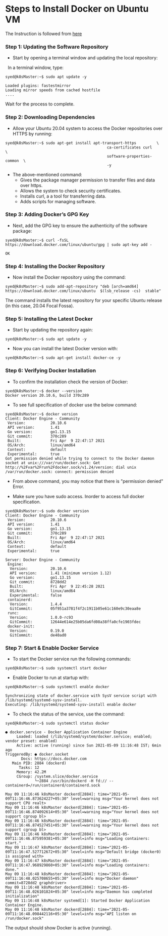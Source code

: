 # Steps to Install Docker on Ubuntu VM 

The Instruction is followed from [here](https://phoenixnap.com/kb/install-docker-on-ubuntu-20-04)

### Step 1: Updating the Software Repository

* Start by opening a terminal window and updating the local repository:

&nbsp; In a terminal window, type: 
   
```
syed@k8sMaster:~$ sudo apt update -y

Loaded plugins: fastestmirror
Loading mirror speeds from cached hostfile
....
```
Wait for the process to complete.


### Step 2: Downloading Dependencies

* Allow your Ubuntu 20.04 system to access the Docker repositories over HTTPS by running:

```
syed@k8sMaster:~$ sudo apt-get install apt-transport-https         \
                                             ca-certificates curl        \
                                             software-properties-common  \
                                             -y
```

* The above-mentioned command:
    * Gives the package manager permission to transfer files and data over https.
    * Allows the system to check security certificates.
    * Installs curl, a a tool for transferring data.
    * Adds scripts for managing software.
    
### Step 3: Adding Docker’s GPG Key

* Next, add the GPG key to ensure the authenticity of the software package:

```
syed@k8sMaster:~$ curl -fsSL https://download.docker.com/linux/ubuntu/gpg | sudo apt-key add -

OK
```

### Step 4: Installing the Docker Repository

* Now install the Docker repository using the command:

```
syed@k8sMaster:~$ sudo add-apt-repository "deb [arch=amd64] https://download.docker.com/linux/ubuntu  $(lsb_release -cs)  stable"

```
The command installs the latest repository for your specific Ubuntu release (in this case, 20.04 Focal Fossa).

### Step 5: Installing the Latest Docker

* Start by updating the repository again:

```
syed@k8sMaster:~$ sudo apt update -y
```

* Now you can install the latest Docker version with:

```
syed@k8sMaster:~$ sudo apt-get install docker-ce -y
```

### Step 6: Verifying Docker Installation

* To confirm the installation check the version of Docker:

```
syed@k8sMaster:~$ docker --version
Docker version 20.10.6, build 370c289
```
* To see full specification of docker use the below command:

```
syed@k8sMaster:~$ docker version
Client: Docker Engine - Community
 Version:           20.10.6
 API version:       1.41
 Go version:        go1.13.15
 Git commit:        370c289
 Built:             Fri Apr  9 22:47:17 2021
 OS/Arch:           linux/amd64
 Context:           default
 Experimental:      true
Got permission denied while trying to connect to the Docker daemon socket at unix:///var/run/docker.sock: Get http://%2Fvar%2Frun%2Fdocker.sock/v1.24/version: dial unix /var/run/docker.sock: connect: permission denied
```

* From above command, you may notice that there is "permission denied" Error. 

* Make sure you have sudo access. Inorder to access full docker specification.

```
syed@k8sMaster:~$ sudo docker version
Client: Docker Engine - Community
 Version:           20.10.6
 API version:       1.41
 Go version:        go1.13.15
 Git commit:        370c289
 Built:             Fri Apr  9 22:47:17 2021
 OS/Arch:           linux/amd64
 Context:           default
 Experimental:      true

Server: Docker Engine - Community
 Engine:
  Version:          20.10.6
  API version:      1.41 (minimum version 1.12)
  Go version:       go1.13.15
  Git commit:       8728dd2
  Built:            Fri Apr  9 22:45:28 2021
  OS/Arch:          linux/amd64
  Experimental:     false
 containerd:
  Version:          1.4.4
  GitCommit:        05f951a3781f4f2c1911b05e61c160e9c30eaa8e
 runc:
  Version:          1.0.0-rc93
  GitCommit:        12644e614e25b05da6fd08a38ffa0cfe1903fdec
 docker-init:
  Version:          0.19.0
  GitCommit:        de40ad0

```

### Step 7: Start & Enable Docker Service 

* To start the Docker service run the following commands:

```
syed@k8sMaster:~$ sudo systemctl start docker
```

* Enable Docker to run at startup with:

```
syed@k8sMaster:~$ sudo systemctl enable docker

Synchronizing state of docker.service with SysV service script with /lib/systemd/systemd-sysv-install.
Executing: /lib/systemd/systemd-sysv-install enable docker
```

* To check the status of the service, use the command:

```
syed@k8sMaster:~$ sudo systemctl status docker

● docker.service - Docker Application Container Engine
     Loaded: loaded (/lib/systemd/system/docker.service; enabled; vendor preset: enabled)
     Active: active (running) since Sun 2021-05-09 11:16:48 IST; 6min ago
TriggeredBy: ● docker.socket
       Docs: https://docs.docker.com
   Main PID: 2884 (dockerd)
      Tasks: 12
     Memory: 42.2M
     CGroup: /system.slice/docker.service
             └─2884 /usr/bin/dockerd -H fd:// --containerd=/run/containerd/containerd.sock

May 09 11:16:46 k8sMaster dockerd[2884]: time="2021-05-09T11:16:46.873624227+05:30" level=warning msg="Your kernel does not support CPU realt>
May 09 11:16:46 k8sMaster dockerd[2884]: time="2021-05-09T11:16:46.874092614+05:30" level=warning msg="Your kernel does not support cgroup bl>
May 09 11:16:46 k8sMaster dockerd[2884]: time="2021-05-09T11:16:46.874527451+05:30" level=warning msg="Your kernel does not support cgroup bl>
May 09 11:16:46 k8sMaster dockerd[2884]: time="2021-05-09T11:16:46.875959381+05:30" level=info msg="Loading containers: start."
May 09 11:16:47 k8sMaster dockerd[2884]: time="2021-05-09T11:16:47.527712672+05:30" level=info msg="Default bridge (docker0) is assigned with>
May 09 11:16:47 k8sMaster dockerd[2884]: time="2021-05-09T11:16:47.968929860+05:30" level=info msg="Loading containers: done."
May 09 11:16:48 k8sMaster dockerd[2884]: time="2021-05-09T11:16:48.025708655+05:30" level=info msg="Docker daemon" commit=8728dd2 graphdriver>
May 09 11:16:48 k8sMaster dockerd[2884]: time="2021-05-09T11:16:48.026101824+05:30" level=info msg="Daemon has completed initialization"
May 09 11:16:48 k8sMaster systemd[1]: Started Docker Application Container Engine.
May 09 11:16:48 k8sMaster dockerd[2884]: time="2021-05-09T11:16:48.098442116+05:30" level=info msg="API listen on /run/docker.sock"
```

The output should show Docker is active (running).